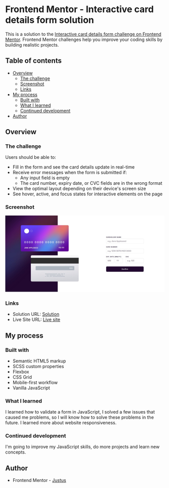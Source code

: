 # Frontend Mentor - Interactive card details form solution

This is a solution to the [Interactive card details form challenge on Frontend Mentor](https://www.frontendmentor.io/challenges/interactive-card-details-form-XpS8cKZDWw). Frontend Mentor challenges help you improve your coding skills by building realistic projects. 

## Table of contents

- [Overview](#overview)
  - [The challenge](#the-challenge)
  - [Screenshot](#screenshot)
  - [Links](#links)
- [My process](#my-process)
  - [Built with](#built-with)
  - [What I learned](#what-i-learned)
  - [Continued development](#continued-development)
- [Author](#author)

## Overview

### The challenge

Users should be able to:

- Fill in the form and see the card details update in real-time
- Receive error messages when the form is submitted if:
  - Any input field is empty
  - The card number, expiry date, or CVC fields are in the wrong format
- View the optimal layout depending on their device's screen size
- See hover, active, and focus states for interactive elements on the page

### Screenshot

![Solution](./Screenshot.jpg)

### Links

- Solution URL: [Solution](https://www.frontendmentor.io/solutions/responsive-interactive-card-form-using-scss-and-javascript-CiqNMXXggn)
- Live Site URL: [Live site](https://robertjuszczynski.github.io/frontend-mentor-interactive-card-details-form-main/)

## My process

### Built with

- Semantic HTML5 markup
- SCSS custom properties
- Flexbox
- CSS Grid
- Mobile-first workflow
- Vanilla JavaScript

### What I learned

I learned how to validate a form in JavaScript, I solved a few issues that caused me problems, so I will know how to solve these problems in the future. I learned more about website responsiveness.

### Continued development

I'm going to improve my JavaScript skills, do more projects and learn new concepts.

## Author

- Frontend Mentor - [Justus](https://www.frontendmentor.io/profile/AMADEUSZRB)
